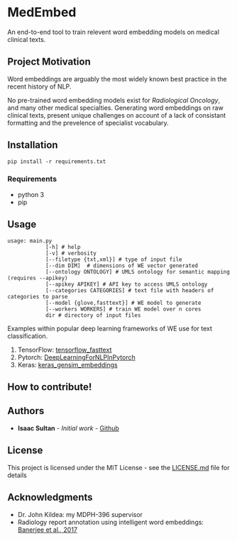 # MedEmbed

An end-to-end tool to train relevent word embedding models on medical clinical texts.

## Project Motivation

Word embeddings are arguably the most widely known best practice in the recent history of NLP.

No pre-trained word embedding models exist for *Radiological Oncology*, and many other medical specialties.
Generating word embeddings on raw clinical texts, present unique challenges on account of a lack of consistant formatting
and the prevelence of specialist vocabulary.

## Installation

    pip install -r requirements.txt


### Requirements

* python 3
* pip

## Usage

    usage: main.py
                [-h] # help
                [-v] # verbosity
                [--filetype {txt,xml}] # type of input file
                [--dim DIM]  # dimensions of WE vector generated
                [--ontology ONTOLOGY] # UMLS ontology for semantic mapping (requires --apikey)
                [--apikey APIKEY] # API key to access UMLS ontology
                [--categories CATEGORIES] # text file with headers of categories to parse
                [--model {glove,fasttext}] # WE model to generate
                [--workers WORKERS] # train WE model over n cores
                dir # directory of input files

Examples within popular deep learning frameworks of WE use for text classification.

1. TensorFlow:  [tensorflow_fasttext](https://github.com/apcode/tensorflow_fasttext)
2. Pytorch: [DeepLearningForNLPInPytorch](https://github.com/rguthrie3/DeepLearningForNLPInPytorch)
3. Keras: [keras_gensim_embeddings](https://gist.github.com/codekansas/15b3c2a2e9bc7a3c345138a32e029969)


## How to contribute!



## Authors

* **Isaac Sultan** - *Initial work* - [Github](https://github.com/isaacsultan)

## License

This project is licensed under the MIT License - see the [LICENSE.md](LICENSE.md) file for details

## Acknowledgments

* Dr. John Kildea: my MDPH-396 supervisor
* Radiology report annotation using intelligent word embeddings: [Banerjee et al., 2017](https://doi.org/10.1016/j.jbi.2017.11.012)